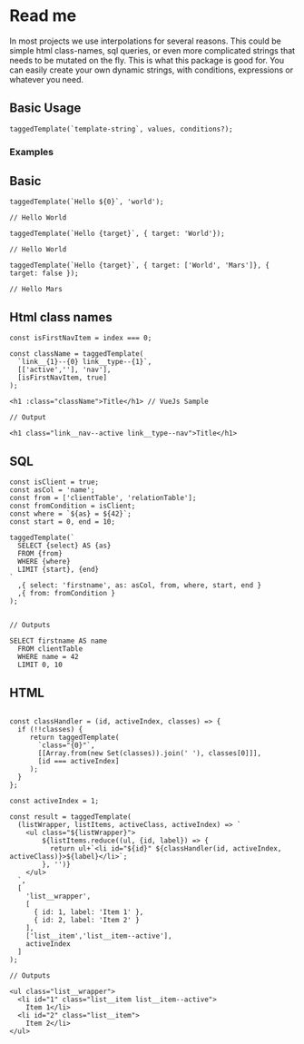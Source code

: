 # Read me

In most projects we use interpolations for several reasons. This could be simple html class-names, sql queries, or even more complicated strings that needs to be mutated on the fly. This is what this package is good for. You can easily create your own dynamic strings, with conditions, expressions or whatever you need.

## Basic Usage

```
taggedTemplate(`template-string`, values, conditions?);
```

### Examples


## Basic
```
taggedTemplate(`Hello ${0}`, 'world');

// Hello World

taggedTemplate(`Hello {target}`, { target: 'World'});

// Hello World

taggedTemplate(`Hello {target}`, { target: ['World', 'Mars']}, { target: false });

// Hello Mars

```

## Html class names
```
const isFirstNavItem = index === 0;

const className = taggedTemplate(
  `link__{1}--{0} link__type--{1}`,
  [['active',''], 'nav'],
  [isFirstNavItem, true]
);

<h1 :class="className">Title</h1> // VueJs Sample

// Output

<h1 class="link__nav--active link__type--nav">Title</h1>

```

## SQL
```
const isClient = true;
const asCol = 'name';
const from = ['clientTable', 'relationTable'];
const fromCondition = isClient;
const where = `${as} = ${42}`;
const start = 0, end = 10;

taggedTemplate(`
  SELECT {select} AS {as}
  FROM {from}
  WHERE {where}
  LIMIT {start}, {end}
`
  ,{ select: 'firstname', as: asCol, from, where, start, end }
  ,{ from: fromCondition }
);


// Outputs

SELECT firstname AS name
  FROM clientTable
  WHERE name = 42
  LIMIT 0, 10

```


## HTML

```

const classHandler = (id, activeIndex, classes) => {
  if (!!classes) {
     return taggedTemplate(
       `class="{0}"`, 
       [[Array.from(new Set(classes)).join(' '), classes[0]]],
       [id === activeIndex]
     );
  }
};

const activeIndex = 1;

const result = taggedTemplate(
  (listWrapper, listItems, activeClass, activeIndex) => `
    <ul class="${listWrapper}">
        ${listItems.reduce((ul, {id, label}) => {
          return ul+`<li id="${id}" ${classHandler(id, activeIndex, activeClass)}>${label}</li>`;
        }, '')}
    </ul>
  `,
  [
    'list__wrapper',
    [
      { id: 1, label: 'Item 1' },
      { id: 2, label: 'Item 2' }
    ],
    ['list__item','list__item--active'],
    activeIndex
  ]
);

// Outputs

<ul class="list__wrapper">
  <li id="1" class="list__item list__item--active">
    Item 1</li>
  <li id="2" class="list__item">
    Item 2</li>
</ul>
```

